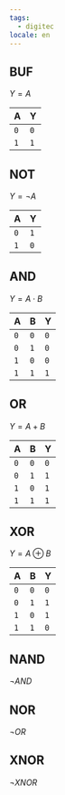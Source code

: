 ```yaml
---
tags:
  - digitec
locale: en
---
```


## BUF

$Y = A$

| A   | Y   |
| --- | --- |
| `0` | `0` |
| `1` | `1` |

## NOT

$Y = \neg{A}$

| A   | Y   |
| --- | --- |
| `0` | `1` |
| `1` | `0` |

## AND

$Y = A\cdot B$

| A   | B   | Y   |
| --- | --- | --- |
| `0` | `0` | `0` |
| `0` | `1` | `0` |
| `1` | `0` | `0` |
| `1` | `1` | `1` |

## OR

$Y = A + B$

| A   | B   | Y   |
| --- | --- | --- |
| `0` | `0` | `0` |
| `0` | `1` | `1` |
| `1` | `0` | `1` |
| `1` | `1` | `1` |

## XOR

$Y = A \oplus B$

| A   | B   | Y   |
| --- | --- | --- |
| `0` | `0` | `0` |
| `0` | `1` | `1` |
| `1` | `0` | `1` |
| `1` | `1` | `0` |

## NAND

$\neg{AND}$

## NOR

$\neg{OR}$

## XNOR

$\neg{XNOR}$
